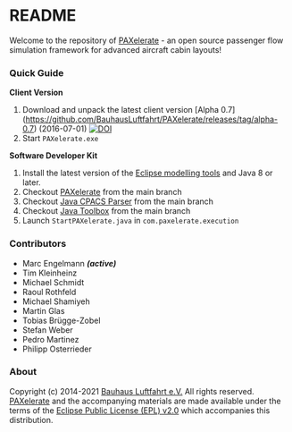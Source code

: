 ﻿# README #

Welcome to the repository of [PAXelerate](http://www.paxelerate.com) - an open source passenger flow simulation framework for advanced aircraft cabin layouts! 


### Quick Guide ###

**Client Version**

1. Download and unpack the latest client version [Alpha 0.7] (https://github.com/BauhausLuftfahrt/PAXelerate/releases/tag/alpha-0.7) (2016-07-01) [![DOI](https://zenodo.org/badge/23058/BauhausLuftfahrt/PAXelerate.svg)](https://zenodo.org/badge/latestdoi/23058/BauhausLuftfahrt/PAXelerate)
2. Start `PAXelerate.exe`

**Software Developer Kit**

1. Install the latest version of the [Eclipse modelling tools](http://www.eclipse.org/downloads/) and Java 8 or later.
2. Checkout [PAXelerate](http://github.com/BauhausLuftfahrt/PAXelerate) from the main branch
3. Checkout [Java CPACS Parser](https://github.com/BauhausLuftfahrt/Java-CPACS-Parser) from the main branch
4. Checkout [Java Toolbox](https://github.com/BauhausLuftfahrt/BHLJavaToolbox) from the main branch
5. Launch `StartPAXelerate.java` in `com.paxelerate.execution`

### Contributors ###

* Marc Engelmann ***(active)***
* Tim Kleinheinz
* Michael Schmidt 
* Raoul Rothfeld
* Michael Shamiyeh 
* Martin Glas 
* Tobias Brügge-Zobel
* Stefan Weber
* Pedro Martinez
* Philipp Osterrieder

### About ###

Copyright (c) 2014-2021 [Bauhaus Luftfahrt e.V.](http://www.bauhaus-luftfahrt.net/?set_language=en) All rights reserved. [PAXelerate](http://www.paxelerate.com) and the accompanying materials are made available under the terms of the [Eclipse Public License (EPL) v2.0](http://www.eclipse.org/legal/epl-v20.html) which accompanies this distribution.
